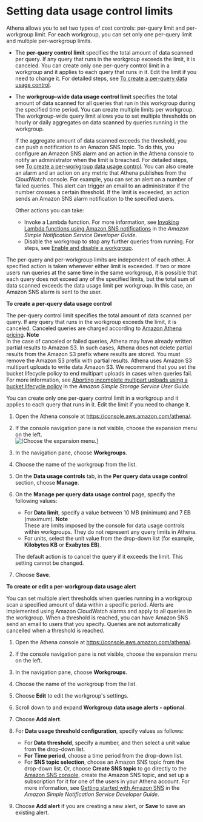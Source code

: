 # Setting data usage control limits<a name="workgroups-setting-control-limits-cloudwatch"></a>

 Athena allows you to set two types of cost controls: per\-query limit and per\-workgroup limit\. For each workgroup, you can set only one per\-query limit and multiple per\-workgroup limits\.
+ The **per\-query control limit** specifies the total amount of data scanned per query\. If any query that runs in the workgroup exceeds the limit, it is canceled\. You can create only one per\-query control limit in a workgroup and it applies to each query that runs in it\. Edit the limit if you need to change it\. For detailed steps, see [To create a per\-query data usage control](#configure-control-limit-per-query)\.
+ The **workgroup\-wide data usage control limit** specifies the total amount of data scanned for all queries that run in this workgroup during the specified time period\. You can create multiple limits per workgroup\. The workgroup\-wide query limit allows you to set multiple thresholds on hourly or daily aggregates on data scanned by queries running in the workgroup\. 

  If the aggregate amount of data scanned exceeds the threshold, you can push a notification to an Amazon SNS topic\. To do this, you configure an Amazon SNS alarm and an action in the Athena console to notify an administrator when the limit is breached\. For detailed steps, see [To create a per\-workgroup data usage control](#configure-control-limit-per-workgroup)\. You can also create an alarm and an action on any metric that Athena publishes from the CloudWatch console\. For example, you can set an alert on a number of failed queries\. This alert can trigger an email to an administrator if the number crosses a certain threshold\. If the limit is exceeded, an action sends an Amazon SNS alarm notification to the specified users\.

  Other actions you can take:
  + Invoke a Lambda function\. For more information, see [Invoking Lambda functions using Amazon SNS notifications](https://docs.aws.amazon.com/sns/latest/dg/sns-lambda-as-subscriber.html) in the *Amazon Simple Notification Service Developer Guide*\.
  + Disable the workgroup to stop any further queries from running\. For steps, see [Enable and disable a workgroup](workgroups-create-update-delete.md#workgroups-enabled-disabled)\.

The per\-query and per\-workgroup limits are independent of each other\. A specified action is taken whenever either limit is exceeded\. If two or more users run queries at the same time in the same workgroup, it is possible that each query does not exceed any of the specified limits, but the total sum of data scanned exceeds the data usage limit per workgroup\. In this case, an Amazon SNS alarm is sent to the user\. <a name="configure-control-limit-per-query"></a>

**To create a per\-query data usage control**

The per\-query control limit specifies the total amount of data scanned per query\. If any query that runs in the workgroup exceeds the limit, it is canceled\. Canceled queries are charged according to [Amazon Athena pricing](https://aws.amazon.com/athena/pricing/)\.
**Note**  
In the case of canceled or failed queries, Athena may have already written partial results to Amazon S3\. In such cases, Athena does not delete partial results from the Amazon S3 prefix where results are stored\. You must remove the Amazon S3 prefix with partial results\. Athena uses Amazon S3 multipart uploads to write data Amazon S3\. We recommend that you set the bucket lifecycle policy to end multipart uploads in cases when queries fail\. For more information, see [Aborting incomplete multipart uploads using a bucket lifecycle policy](https://docs.aws.amazon.com/AmazonS3/latest/dev/mpuoverview.html#mpu-abort-incomplete-mpu-lifecycle-config) in the *Amazon Simple Storage Service User Guide*\.

You can create only one per\-query control limit in a workgroup and it applies to each query that runs in it\. Edit the limit if you need to change it\. 

1. Open the Athena console at [https://console\.aws\.amazon\.com/athena/](https://console.aws.amazon.com/athena/home)\.

1. If the console navigation pane is not visible, choose the expansion menu on the left\.  
![\[Choose the expansion menu.\]](http://docs.aws.amazon.com/athena/latest/ug/images/polaris-nav-pane-expansion.png)

1. In the navigation pane, choose **Workgroups**\.

1. Choose the name of the workgroup from the list\.

1. On the **Data usage controls** tab, in the **Per query data usage control** section, choose **Manage**\. 

1. On the **Manage per query data usage control** page, specify the following values:
   + For **Data limit**, specify a value between 10 MB \(minimum\) and 7 EB \(maximum\)\.
**Note**  
These are limits imposed by the console for data usage controls within workgroups\. They do not represent any query limits in Athena\.
   + For units, select the unit value from the drop\-down list \(for example, **Kilobytes KB** or **Exabytes EB**\)\.

   The default action is to cancel the query if it exceeds the limit\. This setting cannot be changed\.

1. Choose **Save**\.<a name="configure-control-limit-per-workgroup"></a>

**To create or edit a per\-workgroup data usage alert**

You can set multiple alert thresholds when queries running in a workgroup scan a specified amount of data within a specific period\. Alerts are implemented using Amazon CloudWatch alarms and apply to all queries in the workgroup\. When a threshold is reached, you can have Amazon SNS send an email to users that you specify\. Queries are not automatically cancelled when a threshold is reached\.

1. Open the Athena console at [https://console\.aws\.amazon\.com/athena/](https://console.aws.amazon.com/athena/home)\.

1. If the console navigation pane is not visible, choose the expansion menu on the left\.

1. In the navigation pane, choose **Workgroups**\.

1. Choose the name of the workgroup from the list\.

1. Choose **Edit** to edit the workgroup's settings\.

1. Scroll down to and expand **Workgroup data usage alerts \- optional**\.

1. Choose **Add alert**\.

1. For **Data usage threshold configuration**, specify values as follows:
   + For **Data threshold**, specify a number, and then select a unit value from the drop\-down list\.
   + **For Time period**, choose a time period from the drop\-down list\.
   + For **SNS topic selection**, choose an Amazon SNS topic from the drop\-down list\. Or, choose **Create SNS topic** to go directly to the [Amazon SNS console](https://console.aws.amazon.com/sns/v2/home), create the Amazon SNS topic, and set up a subscription for it for one of the users in your Athena account\. For more information, see [Getting started with Amazon SNS](https://docs.aws.amazon.com/sns/latest/dg/sns-getting-started.html) in the *Amazon Simple Notification Service Developer Guide*\. 

1. Choose **Add alert** if you are creating a new alert, or **Save** to save an existing alert\.
